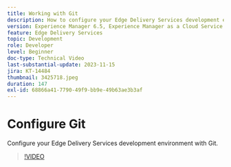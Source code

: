 ```yaml
---
title: Working with Git
description: How to configure your Edge Delivery Services development environment with Git.
version: Experience Manager 6.5, Experience Manager as a Cloud Service
feature: Edge Delivery Services
topic: Development
role: Developer
level: Beginner
doc-type: Technical Video
last-substantial-update: 2023-11-15
jira: KT-14484
thumbnail: 3425718.jpeg
duration: 147
exl-id: 68866a41-7790-49f9-bb9e-49b63ae3b3af
---
```

# Configure Git

Configure your Edge Delivery Services development environment with Git.

>[!VIDEO](https://video.tv.adobe.com/v/3425718/?learn=on)
